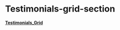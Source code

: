 # Testimonials-grid-section

<h4><a href="https://cg-testimonials-grid.netlify.app/">Testimonials_Grid</a></h4>
